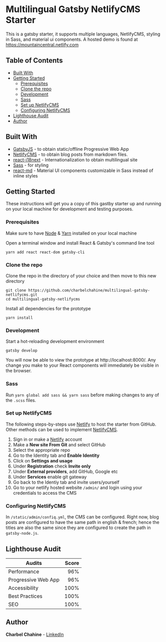 # Multilingual Gatsby NetlifyCMS Starter

This is a gatsby starter, it supports multiple languages, NetlifyCMS, styling in Sass, and material ui components. A hosted demo is found at https://mountaincentral.netlify.com

## Table of Contents
* [Built With](#built-with)
* [Getting Started](#getting-started)
  * [Prerequisites](#prerequisites)
  * [Clone the repo](#clone-the-repo)
  * [Development](#development)
  * [Sass](#sass)
  * [Set up NetlifyCMS](#set-up-netlifycms)
  * [Configuring NetlifyCMS](#configuring-netlifycms)
* [Lighthouse Audit](#lighthouse-audit)
* [Author](#author)

## Built With

* [GatsbyJS](https://www.gatsbyjs.org) - to obtain static/offline Progressive Web App  
* [NetlifyCMS](https://www.netlifycms.org) - to obtain blog posts from markdown files.
* [react-i18next](https://react.i18next.com/) - Internationalization to obtain multilingual site
* [Sass](https://sass-lang.com) - for styling
* [react-md](https://react-md.mlaursen.com/) - Material UI components customizable in Sass instead of inline styles

## Getting Started

These instructions will get you a copy of this gastby starter up and running on your local machine for development and testing purposes.

### Prerequisites

Make sure to have [Node](https://nodejs.org/) & [Yarn](https://yarnpkg.com/) installed on your local machine

Open a terminal window and install React & Gatsby's command line tool
```
yarn add react react-dom gatsby-cli
```
### Clone the repo

Clone the repo in the directory of your choice and then move to this new directory
```
git clone https://github.com/charbelchahine/multilingual-gatsby-netlifycms.git
cd multilingual-gatsby-netlifycms
```

Install all dependencies for the prototype
```
yarn install
```

### Development

Start a hot-reloading development environment
```
gatsby develop
```
You will now be able to view the prototype at http://localhost:8000/. Any change you make to your React components will immediately be visible in the browser.

### Sass

Run `yarn global add sass && yarn sass` before making changes to any of the `.scss` files.

### Set up NetlifyCMS

The following steps-by-steps use [Netlify](https://www.netlify.com) to host the starter from GitHub. Other methods can be used to implement [NetlifyCMS](https://www.netlifycms.org).

1. Sign in or make a [Netlify](https://www.netlify.com) account
1. Make a **New site From Git** and select GitHub
1. Select the appropriate repo
1. Go to the Identity tab and **Enable Identity**
1. Click on **Settings and usage**
1. Under **Registration** check **Invite only**
1. Under **External providers**, add GitHub, Google etc
1. Under **Services** enable git gateway
1. Go back to the Identiy tab and invite users/yourself
1. Go to your netlify hosted website `/admin/` and login using your credentials to access the CMS

### Configuring NetlifyCMS

In `/static/admin/confiq.yml`, the CMS can be configured. Right now, blog posts are configured to have the same path in english & french; hence the titles are also the same since they are configured to create the path in `gatsby-node.js`. 
 

## Lighthouse Audit

| Audits                   | Score     |
| -------------------------|----------:|
| Performance              | 96%       | 
| Progressive Web App      | 96%       |
| Accessibility            | 100%      |
| Best Practices           | 100%      |
| SEO                      | 100%      |

## Author

**Charbel Chahine** - [LinkedIn](https://www.linkedin.com/in/charbelchahine/) 
